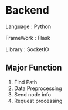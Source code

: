 # Backend
Language : Python

FrameWork : Flask

Library : SocketIO

## Major Function
1. Find Path
2. Data Preprocessing
3. Send node info
4. Request processing
